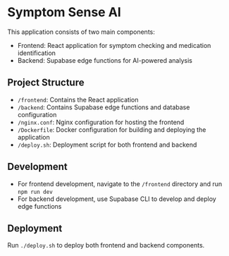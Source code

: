 
# Symptom Sense AI

This application consists of two main components:
- Frontend: React application for symptom checking and medication identification
- Backend: Supabase edge functions for AI-powered analysis

## Project Structure
- `/frontend`: Contains the React application
- `/backend`: Contains Supabase edge functions and database configuration
- `/nginx.conf`: Nginx configuration for hosting the frontend
- `/Dockerfile`: Docker configuration for building and deploying the application
- `/deploy.sh`: Deployment script for both frontend and backend

## Development
- For frontend development, navigate to the `/frontend` directory and run `npm run dev`
- For backend development, use Supabase CLI to develop and deploy edge functions

## Deployment
Run `./deploy.sh` to deploy both frontend and backend components.
